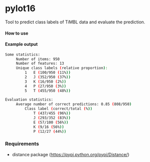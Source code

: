 # pylot16

Tool to predict class labels of TiMBL data and evaluate the prediction.

#### How to use


#### Example output
```sh
Some statistics:
	 Number of items: 950
	 Number of features: 13
	 Unique class labels (relative proportion):
		 1 	 E (100/950 (11%))
		 2 	 J (352/950 (37%))
		 3 	 K (16/950 (2%))
		 4 	 P (27/950 (3%))
		 5 	 T (455/950 (48%))
		 
Evaluation statistics:
	 Average number of correct predictions: 0.85 (808/950)
		 Class label (correct/total (%))
			 T (437/455 (96%))
			 J (293/352 (83%))
			 E (57/100 (56%))
			 K (9/16 (56%))
			 P (12/27 (44%))
```



### Requirements

* distance package (https://pypi.python.org/pypi/Distance/)
